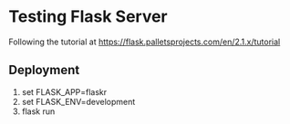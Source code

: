 # Testing Flask Server
Following the tutorial at https://flask.palletsprojects.com/en/2.1.x/tutorial
## Deployment
1. set FLASK_APP=flaskr
2. set FLASK_ENV=development
3. flask run
